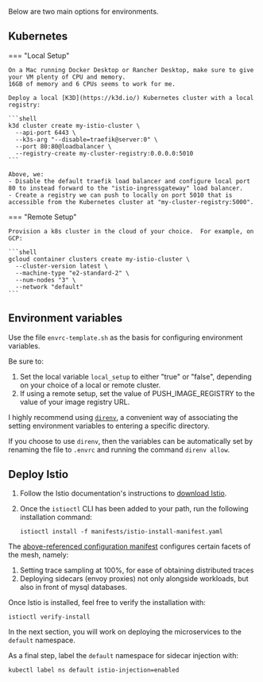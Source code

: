 
Below are two main options for environments.

## Kubernetes

=== "Local Setup"

    On a Mac running Docker Desktop or Rancher Desktop, make sure to give your VM plenty of CPU and memory.
    16GB of memory and 6 CPUs seems to work for me.

    Deploy a local [K3D](https://k3d.io/) Kubernetes cluster with a local registry:

    ```shell
    k3d cluster create my-istio-cluster \
      --api-port 6443 \
      --k3s-arg "--disable=traefik@server:0" \
      --port 80:80@loadbalancer \
      --registry-create my-cluster-registry:0.0.0.0:5010
    ```

    Above, we:
    - Disable the default traefik load balancer and configure local port 80 to instead forward to the "istio-ingressgateway" load balancer.
    - Create a registry we can push to locally on port 5010 that is accessible from the Kubernetes cluster at "my-cluster-registry:5000".

=== "Remote Setup"

    Provision a k8s cluster in the cloud of your choice.  For example, on GCP:

    ```shell
    gcloud container clusters create my-istio-cluster \
      --cluster-version latest \
      --machine-type "e2-standard-2" \
      --num-nodes "3" \
      --network "default"
    ```

## Environment variables

Use the file `envrc-template.sh` as the basis for configuring environment variables.

Be sure to:

1. Set the local variable `local_setup` to either "true" or "false", depending on your choice of a local or remote cluster.
1. If using a remote setup, set the value of PUSH_IMAGE_REGISTRY to the value of your image registry URL.

I highly recommend using [`direnv`](https://direnv.net/), a convenient way of associating the setting environment variables to entering a specific directory.

If you choose to use `direnv`, then the variables can be automatically set by renaming the file to `.envrc` and running the command `direnv allow`.

## Deploy Istio

1. Follow the Istio documentation's instructions to [download Istio](https://istio.io/latest/docs/setup/getting-started/#download).

1. Once the `istioctl` CLI has been added to your path, run the following installation command:

    ```shell
    istioctl install -f manifests/istio-install-manifest.yaml
    ```

The [above-referenced configuration manifest](https://github.com/spring-petclinic/spring-petclinic-istio/blob/master/manifests/istio-install-manifest.yaml) configures certain facets of the mesh, namely:

1. Setting trace sampling at 100%, for ease of obtaining distributed traces
1. Deploying sidecars (envoy proxies) not only alongside workloads, but also in front of mysql databases.

Once Istio is installed, feel free to verify the installation with:

```shell
istioctl verify-install
```

In the next section, you will work on deploying the microservices to the `default` namespace.

As a final step, label the `default` namespace for sidecar injection with:

```shell
kubectl label ns default istio-injection=enabled
```